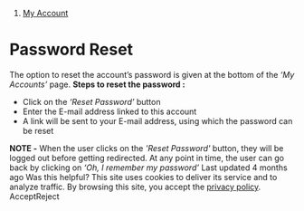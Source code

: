  1. [My Account](https://docs.zeron.one/cyber-risk-posture-management-platform-cprm/my-account)


# Password Reset
The option to reset the account’s password is given at the bottom of the _‘My Accounts’_ page.
**Steps to reset the password :**
  * Click on the _‘Reset Password’_ button
  * Enter the E-mail address linked to this account
  * A link will be sent to your E-mail address, using which the password can be reset


**NOTE -** When the user clicks on the _'Reset Password'_ button, they will be logged out before getting redirected. At any point in time, the user can go back by clicking on _‘Oh, I remember my password’_
Last updated 4 months ago
Was this helpful?
This site uses cookies to deliver its service and to analyze traffic. By browsing this site, you accept the [privacy policy](https://zeron.one/privacy-policy/).
AcceptReject
